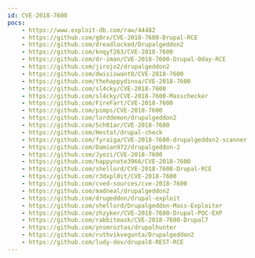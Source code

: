```yaml
---
id: CVE-2018-7600
pocs: 
    - https://www.exploit-db.com/raw/44482
    - https://github.com/g0rx/CVE-2018-7600-Drupal-RCE
    - https://github.com/dreadlocked/Drupalgeddon2
    - https://github.com/knqyf263/CVE-2018-7600
    - https://github.com/dr-iman/CVE-2018-7600-Drupal-0day-RCE
    - https://github.com/jirojo2/drupalgeddon2
    - https://github.com/dwisiswant0/CVE-2018-7600
    - https://github.com/thehappydinoa/CVE-2018-7600
    - https://github.com/sl4cky/CVE-2018-7600
    - https://github.com/sl4cky/CVE-2018-7600-Masschecker
    - https://github.com/FireFart/CVE-2018-7600
    - https://github.com/pimps/CVE-2018-7600
    - https://github.com/lorddemon/drupalgeddon2
    - https://github.com/Sch01ar/CVE-2018-7600
    - https://github.com/Hestat/drupal-check
    - https://github.com/fyraiga/CVE-2018-7600-drupalgeddon2-scanner
    - https://github.com/Damian972/drupalgeddon-2
    - https://github.com/Jyozi/CVE-2018-7600
    - https://github.com/happynote3966/CVE-2018-7600
    - https://github.com/shellord/CVE-2018-7600-Drupal-RCE
    - https://github.com/r3dxpl0it/CVE-2018-7600
    - https://github.com/cved-sources/cve-2018-7600
    - https://github.com/madneal/drupalgeddon2
    - https://github.com/drugeddon/drupal-exploit
    - https://github.com/shellord/Drupalgeddon-Mass-Exploiter
    - https://github.com/zhzyker/CVE-2018-7600-Drupal-POC-EXP
    - https://github.com/rabbitmask/CVE-2018-7600-Drupal7
    - https://github.com/ynsmroztas/drupalhunter
    - https://github.com/ruthvikvegunta/Drupalgeddon2
    - https://github.com/ludy-dev/drupal8-REST-RCE
---
```


